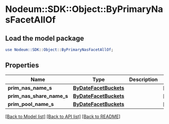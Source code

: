 # Nodeum::SDK::Object::ByPrimaryNasFacetAllOf

## Load the model package
```perl
use Nodeum::SDK::Object::ByPrimaryNasFacetAllOf;
```

## Properties
Name | Type | Description | Notes
------------ | ------------- | ------------- | -------------
**prim_nas_name_s** | [**ByDateFacetBuckets**](ByDateFacetBuckets.md) |  | [optional] 
**prim_nas_share_name_s** | [**ByDateFacetBuckets**](ByDateFacetBuckets.md) |  | [optional] 
**prim_pool_name_s** | [**ByDateFacetBuckets**](ByDateFacetBuckets.md) |  | [optional] 

[[Back to Model list]](../README.md#documentation-for-models) [[Back to API list]](../README.md#documentation-for-api-endpoints) [[Back to README]](../README.md)


